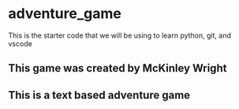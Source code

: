 # adventure_game
This is the starter code that we will be using to learn python, git, and vscode

## This game was created by McKinley Wright

## This is a text based adventure game
